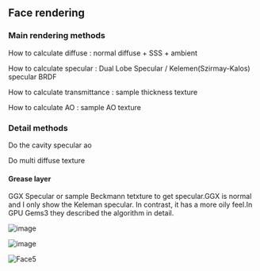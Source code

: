 ## Face rendering 

### Main rendering methods

How to calculate diffuse : normal diffuse + SSS + ambient

How to calculate specular : Dual Lobe Specular / Kelemen(Szirmay-Kalos) specular BRDF

How to calculate transmittance : sample thickness texture 

How to calculate AO : sample AO texture

### Detail methods
Do the cavity specular ao

Do multi diffuse texture

#### Grease layer
GGX Specular or sample Beckmann tetxture to get specular.GGX is normal and I only show the Keleman specular. In contrast, it has a more oily feel.In  GPU Gems3 they described the algorithm in detail.


![image](https://user-images.githubusercontent.com/56297955/178638997-84185612-4f2b-4e9d-8f9f-a779fbb1335b.png)


![image](https://user-images.githubusercontent.com/56297955/178638948-3dc9348d-77b8-47e7-acca-b3614e598d3b.png)


![Face5](https://user-images.githubusercontent.com/56297955/178561192-cf5c5f4a-83a0-4ce1-8301-ac0928424416.png)
